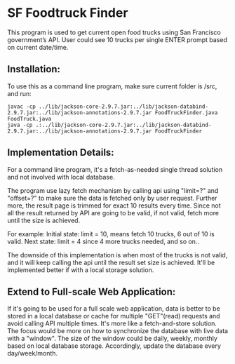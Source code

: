 # SF Foodtruck Finder
This program is used to get current open food trucks using San Francisco government’s API. 
User could see 10 trucks per single ENTER prompt based on current date/time.
## Installation:
To use this as a command line program, make sure current folder is /src, and run: 
```
javac -cp ../lib/jackson-core-2.9.7.jar:../lib/jackson-databind-2.9.7.jar:../lib/jackson-annotations-2.9.7.jar FoodTruckFinder.java FoodTruck.java
java -cp .:../lib/jackson-core-2.9.7.jar:../lib/jackson-databind-2.9.7.jar:../lib/jackson-annotations-2.9.7.jar FoodTruckFinder
```
## Implementation Details: 
For a command line program, it's a fetch-as-needed single thread solution and not involved with local database.

The program use lazy fetch mechanism by calling api using "limit=?" and "offset=?" to make sure the data is fetched only by user request. Further more, the result page is trimmed for exact 10 results every time. Since not all the result returned by API are going to be valid, if not valid, fetch more until the size is achieved. 

For example: 
Initial state: limit = 10, means fetch 10 trucks, 6 out of 10 is valid. 
Next state: limit = 4 since 4 more trucks needed, and so on.. 

The downside of this implementation is when most of the trucks is not valid, and it will keep calling the api until the result set size is achieved. It'll be implemented better if with a local storage solution. 

## Extend to Full-scale Web Application:
If it's going to be used for a full scale web application, data is better to be stored in a local database or cache for multiple "GET"(read) requests and avoid calling API multiple times. It's more like a fetch-and-store solution. The focus would be more on how to synchronize the database with live data with a "window". The size of the window could be daily, weekly, monthly based on local database storage. Accordingly, update the database every day/week/month. 
